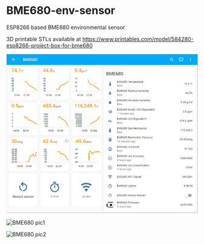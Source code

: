 # BME680-env-sensor
ESP8266 based BME680 environmental sensor

3D printable STLs available at https://www.printables.com/model/584280-esp8266-project-box-for-bme680

![BME680 in ESPHome](https://github.com/withanhdammit/BME680-env-sensor/blob/main/pics/BME680%20ESP8266%20ESPHome.png)

![BME680 pic1](https://raw.githubusercontent.com/withanhdammit/ESPHome-BME680/main/pics/BME680%20ESP8266%20irl%20(1).png)

![BME680 pic2](https://raw.githubusercontent.com/withanhdammit/ESPHome-BME680/main/pics/BME680%20ESP8266%20irl%20(2).png)
